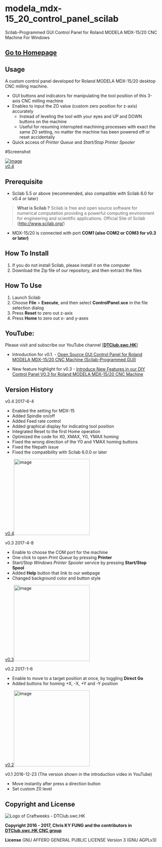 # modela_mdx-15_20_control_panel_scilab
Scilab-Programmed GUI Control Panel for Roland MODELA MDX-15/20 CNC Machine For Windows

## [Go to Homepage](https://chriskyfung.github.io/modela_mdx-15_20_control_panel_scilab/)

## Usage
A custom control panel developed for Roland MODELA MDX-15/20 desktop CNC milling machine.
- GUI buttons and indicators for manipulating the tool position of this 3-axis CNC milling machine
- Enables to input the ZO value (custom zero position for z-axis) accurately
  * Instead of leveling the tool with your eyes and UP and DOWN buttons on the machine
  * Useful for resuming interrupted machining processes with exact the same ZO setting, no matter the machine has been powered off or reset accidentally 
- Quick access of *Printer Queue* and *Start/Stop Printer Spooler*
 
#Screenshot

<a href='https://kl7.info/img-59328e6e79dd9.html'><img src='https://kl7.info/thumb/59328e6e79dd9.png' alt='image'><br />v0.4</a>

## Prerequisite
* Scilab 5.5 or above (recommended, also compatible with Scilab 6.0 for v0.4 or later)
> **What is Scilab ?** 
> Scilab is free and open source software for numerical computation providing a powerful computing environment for engineering and scientific applications. Official Site of Scilab (http://www.scilab.org/)
* MDX-15/20 is connected with port **COM1 (also COM2 or COM3 for v0.3 or later)**

## How To Install
1. If you do not install Scilab, please install it on the computer
2. Download the Zip file of our repository, and then extract the files

## How To Use
1. Launch Scilab
2. Choose **File** > **Execute**, and then select **ControlPanel.sce** in the file selection dialog
3. Press **Reset** to zero out z-axis
4. Press **Home** to zero out x- and y-axes

## YouTube:
Please visit and subscribe our YouTube channel [**[DTClub.swc.HK](https://www.youtube.com/channel/UCGlT2itihZuRxMckNcfcA3A)**]

* Introduction for v0.1. - 
[Open Source GUI Control Panel for Roland MODELA MDX-15/20 CNC Machine (Scilab-Programmed GUI)](https://youtu.be/1qtFWHFQnls)

* New feature highlight for v0.3 - 
[Introduce New Features in our DIY Control Panel V0.3 for Roland MODELA MDX-15/20 CNC Machine](https://youtu.be/dMVLkgNrw48)

## Version History

v0.4 2017-6-4
- Enabled the setting for MDX-15
- Added Spindle on/off
- Added Feed rate control
- Added graphical display for indicating tool position
- Integrated Reset to the first Home operation
- Optimized the code for X0, XMAX, Y0, YMAX homing
- Fixed the wrong direction of the Y0 and YMAX homing buttons
- Fixed the filepath issue
- Fixed the compatibility with Scilab 6.0.0 or later

<a href='https://kl7.info/img-59328e6e79dd9.html'>v0.4<img src='https://kl7.info/thumb/59328e6e79dd9.png' alt='image'  width="250"></a>

v0.3 2017-4-8
- Enable to choose the COM port for the machine
- One click to open *Print Queue* by pressing **Printer**
- Start/Stop *Windows Printer Spooler* service by pressing **Start/Stop Spool**
- Added **Help** button that link to our webpage
- Changed background color and button style

<a href='https://kl7.info/img-58e88857deb42.html'>v0.3<img src='https://kl7.info/thumb/58e88857deb42.png' alt='image' width="250"></a>

v0.2 2017-1-6
- Enable to move to a target position at once, by toggling **Direct Go**
- Added buttons for homing +X, -X, +Y and -Y position

<a href='https://kl7.info/img-58f0e64bdbbe5.html'>v0.2<img src='https://101img.com/upload/small/2017/04/14/58f0e64bdbb42.png' alt='image' width="250"/></a>

v0.1 2016-12-23 (The version shown in the introduction video in YouTube)
- Move instantly after press a direction button
- Set custom Z0 level

## Copyright and License

![Logo of Craftweeks - DTClub.swc.HK](https://yt3.ggpht.com/-pWuRX2_jcLk/AAAAAAAAAAI/AAAAAAAAAAA/K3QMmnUWSf8/s100-c-k-no-mo-rj-c0xffffff/photo.jpg) 

**Copyright 2016 - 2017, Chris KY FUNG and the contributors in [DTClub.swc.HK CNC group](https://www.facebook.com/dtclubswchk/)**

**License** GNU AFFERO GENERAL PUBLIC LICENSE Version 3 (GNU AGPLv3)
